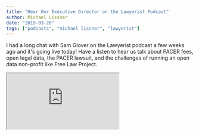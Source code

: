 ```yaml
---
title: "Hear Our Executive Director on the Lawyerist Podcast"
author: Michael Lissner
date: "2019-03-20"
tags: ["podcasts", "michael lissner", "lawyerist"]
---
```


I had a long chat with Sam Glover on the Lawyerist podcast a few weeks ago and
it's going live today! Have a listen to hear us talk about PACER fees, open
legal data, the PACER lawsuit, and the challenges of running an open data
non-profit like Free Law Project.

<iframe
src="https://legaltalknetwork.com/podcasts/lawyerist-podcast/2019/03/216-free-law-project-the-pacer-litigation-with-mike-lissner/?embed"
style={{border: "none", width: "100%"}} scrolling="
no"></iframe><script src="https://legaltalknetwork.com/embed-iframe-resize.js"></script>
